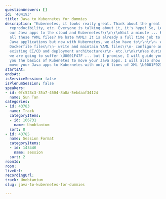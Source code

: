 ```yaml
---
questionAnswers: []
id: '404193'
title: Java to Kubernetes for dummies
description: "Kubernetes, it looks really great. Think about the great features: scaling,
  reproducibility, etc. Everyone is talking about it, it's hype! So, Let's migrate
  our Java apps to the cloud and Kubernetes!\r\n\r\nWait a minute ... Have you seen
  all these YAML files? We hate YAML! It is already a full time job to maintain our
  Java applications but now with Kubernetes, we also have to\r\n\r\n- write and maintain
  Dockerfile files\r\n- write and maintain YAML files\r\n- configure and rething our
  existing CI/CD and deployment architecture\r\n- etc.\r\n\r\nYes during this talk,
  we are going to suffer \U0001F47F ... but I promise, I will guide you, teaching
  you the basics of Kubenetes to move your Java apps. I will also show you a way to
  move your Java apps to Kubernetes with only 6 lines of XML \U0001F923"
startsAt: 
endsAt: 
isServiceSession: false
isPlenumSession: false
speakers:
- id: 0fc523c3-35a7-4604-8a8a-5ebdaaf34124
  name: Sun Tan
categories:
- id: 43783
  name: Track
  categoryItems:
  - id: 166731
    name: Unobtanium
  sort: 0
- id: 43785
  name: Session Format
  categoryItems:
  - id: 143440
    name: session
  sort: 2
roomId: 
room: 
liveUrl: 
recordingUrl: 
track: Unobtanium
slug: java-to-kubernetes-for-dummies

---
```

